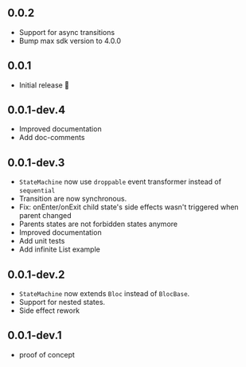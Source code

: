 ## 0.0.2
* Support for async transitions
* Bump max sdk version to 4.0.0

## 0.0.1
* Initial release 🎉

## 0.0.1-dev.4
* Improved documentation
* Add doc-comments

## 0.0.1-dev.3
* `StateMachine` now use `droppable` event transformer instead of `sequential`
* Transition are now synchronous.
* Fix: onEnter/onExit child state's side effects wasn't triggered when parent changed
* Parents states are not forbidden states anymore
* Improved documentation
* Add unit tests
* Add infinite List example

## 0.0.1-dev.2
* `StateMachine` now extends `Bloc` instead of `BlocBase`.
* Support for nested states.
* Side effect rework

## 0.0.1-dev.1
* proof of concept

